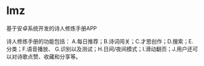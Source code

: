 # lmz
基于安卓系统开发的诗人修炼手册APP

诗人修炼手册的功能包括：
A.每日推荐；B.诗词闯关；C.才思创作；D.搜索；E.分类；F.语音播放、
G.识别以及测试；H.日间/夜间模式；I.滑动翻页；J.用户还可以对诗歌点赞、收藏和分享等。





